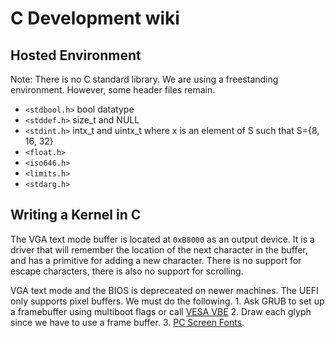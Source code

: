# C Development wiki

## Hosted Environment
Note: There is no C standard library. We are using a freestanding environment. However, some header files remain.
- `<stdbool.h>` bool datatype
- `<stddef.h>` size_t and NULL
- `<stdint.h>` intx_t and uintx_t where x is an element of S such that S={8, 16, 32}
- `<float.h>`
- `<iso646.h>`
- `<limits.h>`
- `<stdarg.h>`

## Writing a Kernel in C
The VGA text mode buffer is located at `0xB8000` as an output device. It is a driver that will remember the location of the next character in the buffer, and has a primitive for adding a new character. There is no support for escape characters, there is also no support for scrolling.

VGA text mode and the BIOS is depreceated on newer machines. The UEFI only supports pixel buffers. We must do the following.
    1. Ask GRUB to set up a framebuffer using multiboot flags or call [VESA VBE](https://wiki.osdev.org/Vesa)
2. Draw each glyph since we have to use a frame buffer.
3. [PC Screen Fonts](https://wiki.osdev.org/PC_Screen_Font).
